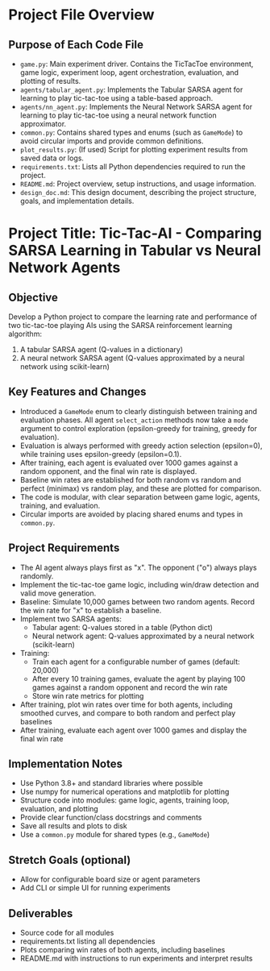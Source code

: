 # Project File Overview

## Purpose of Each Code File

- `game.py`: Main experiment driver. Contains the TicTacToe environment, game logic, experiment loop, agent orchestration, evaluation, and plotting of results.
- `agents/tabular_agent.py`: Implements the Tabular SARSA agent for learning to play tic-tac-toe using a table-based approach.
- `agents/nn_agent.py`: Implements the Neural Network SARSA agent for learning to play tic-tac-toe using a neural network function approximator.
- `common.py`: Contains shared types and enums (such as `GameMode`) to avoid circular imports and provide common definitions.
- `plot_results.py`: (If used) Script for plotting experiment results from saved data or logs.
- `requirements.txt`: Lists all Python dependencies required to run the project.
- `README.md`: Project overview, setup instructions, and usage information.
- `design_doc.md`: This design document, describing the project structure, goals, and implementation details.

# Project Title: Tic-Tac-AI - Comparing SARSA Learning in Tabular vs Neural Network Agents

## Objective
Develop a Python project to compare the learning rate and performance of two tic-tac-toe playing AIs using the SARSA reinforcement learning algorithm:
1. A tabular SARSA agent (Q-values in a dictionary)
2. A neural network SARSA agent (Q-values approximated by a neural network using scikit-learn)

## Key Features and Changes
- Introduced a `GameMode` enum to clearly distinguish between training and evaluation phases. All agent `select_action` methods now take a `mode` argument to control exploration (epsilon-greedy for training, greedy for evaluation).
- Evaluation is always performed with greedy action selection (epsilon=0), while training uses epsilon-greedy (epsilon=0.1).
- After training, each agent is evaluated over 1000 games against a random opponent, and the final win rate is displayed.
- Baseline win rates are established for both random vs random and perfect (minimax) vs random play, and these are plotted for comparison.
- The code is modular, with clear separation between game logic, agents, training, and evaluation.
- Circular imports are avoided by placing shared enums and types in `common.py`.

## Project Requirements
- The AI agent always plays first as "x". The opponent ("o") always plays randomly.
- Implement the tic-tac-toe game logic, including win/draw detection and valid move generation.
- Baseline: Simulate 10,000 games between two random agents. Record the win rate for "x" to establish a baseline.
- Implement two SARSA agents:
    - Tabular agent: Q-values stored in a table (Python dict)
    - Neural network agent: Q-values approximated by a neural network (scikit-learn)
- Training:
    - Train each agent for a configurable number of games (default: 20,000)
    - After every 10 training games, evaluate the agent by playing 100 games against a random opponent and record the win rate
    - Store win rate metrics for plotting
- After training, plot win rates over time for both agents, including smoothed curves, and compare to both random and perfect play baselines
- After training, evaluate each agent over 1000 games and display the final win rate

## Implementation Notes
- Use Python 3.8+ and standard libraries where possible
- Use numpy for numerical operations and matplotlib for plotting
- Structure code into modules: game logic, agents, training loop, evaluation, and plotting
- Provide clear function/class docstrings and comments
- Save all results and plots to disk
- Use a `common.py` module for shared types (e.g., `GameMode`)

## Stretch Goals (optional)
- Allow for configurable board size or agent parameters
- Add CLI or simple UI for running experiments

## Deliverables
- Source code for all modules
- requirements.txt listing all dependencies
- Plots comparing win rates of both agents, including baselines
- README.md with instructions to run experiments and interpret results
